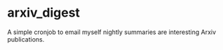 # arxiv_digest
A simple cronjob to email myself nightly summaries are interesting Arxiv publications.

